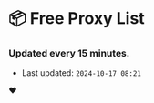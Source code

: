 # :package: Free Proxy List
### Updated every 15 minutes.

- Last updated: `2024-10-17 08:21`

:heart:
